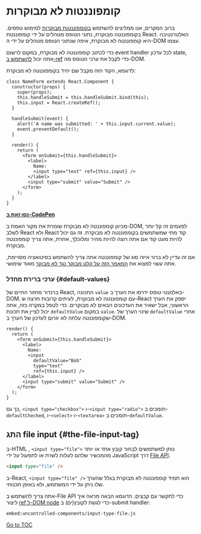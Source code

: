 
# קומפוננטות לא מבוקרות


ברוב המקרים, אנו ממליצים להשתמש [בקומפוננטות מבוקרות](./forms.html#controlled-components) למימוש טפסים. בקומפוננטה מבוקרת, נתוני הטופס מנוהלים על ידי קומפוננטת React. האלטרנטיבה היא קומפוננטה לא מבוקרת, איפה שנתוני הטופס מנוהלים על ידי ה-DOM עצמו.

כדי לכתוב קומפוננטה לא מבוקרת, במקום לרשום event handler לכל עדכון state, אתה יכול [להשתמש ב-ref](./refs-and-the-dom.html) כדי לקבל את ערכי הטופס מה-DOM.

לדוגמא, הקוד הזה מקבל שם יחיד בקומפוננטה לא מבוקרת:

```javascript{5,9,18}
class NameForm extends React.Component {
  constructor(props) {
    super(props);
    this.handleSubmit = this.handleSubmit.bind(this);
    this.input = React.createRef();
  }

  handleSubmit(event) {
    alert('A name was submitted: ' + this.input.current.value);
    event.preventDefault();
  }

  render() {
    return (
      <form onSubmit={this.handleSubmit}>
        <label>
          Name:
          <input type="text" ref={this.input} />
        </label>
        <input type="submit" value="Submit" />
      </form>
    );
  }
}
```

[**נסו זאת ב-CodePen**](https://codepen.io/gaearon/pen/WooRWa?editors=0010)

מכיוון קומפוננטה לא מבוקרת שומרת את מקור האמת ב-DOM, לפעמים זה קל יותר לשלב React ולא React קוד מתי שמשתמשים בקומפוננטה לא מבוקרת. זה גם יכול להיות מעט קוד אם אתה רוצה להיות מהיר ומלוכלך, אחרת, אתה צריך קומפוננטה מבוקרת.

אם זה עדיין לא ברור איזה סוג של קומפוננטה אתה צריך להשתמש בסיטואציה מסויימת, אתה עשוי למצוא את [המאמר הזה על קלט מבוקר נגד לא מבוקר](https://goshakkk.name/controlled-vs-uncontrolled-inputs-react/) מאוד שימושי.

### ערכי ברירת מחדל {#default-values}

ברנדור מחזור החיים של React, התכונה `value` באלמנטי טופס ידרסו את הערך ב-DOM. עם קומפוננטה לא מבוקרת, לעיתים קרובות תרצה ש-React יספק את הערך הראשוני, אבל ישאיר את העדכונים הבאים לא מבוקרים. כדי לטפל במקרה כזה, אתה יכול לציין את תכונת `defaultValue` במקום `value`. שינוי הערך של `defaultValue` אחרי שקומפוננטה עלתה לא יגרום לעדכון של הערך ב-DOM.

```javascript{7}
render() {
  return (
    <form onSubmit={this.handleSubmit}>
      <label>
        Name:
        <input
          defaultValue="Bob"
          type="text"
          ref={this.input} />
      </label>
      <input type="submit" value="Submit" />
    </form>
  );
}
```

כך גם, `<input type="checkbox">` ו-`<input type="radio">` תומכים ב-`defaultChecked`, ו-`<select>` ו-`<textarea>` תומכים ב-`defaultValue`.

## התג file input {#the-file-input-tag}

ב-HTML , `<input type="file">` נותן למשתמשים לבחור קובץ אחד או יותר מהמכשיר שלהם לעלות לשרת או לתפעול על ידי JavaScript דרך [File API](https://developer.mozilla.org/en-US/docs/Web/API/File/Using_files_from_web_applications).

```html
<input type="file" />
```

ב-React, `<input type="file" />` הוא תמיד קומפוננטה לא מבוקרת בגלל שהערך שלו ניתן על ידי המשתמש, ולא באופן תכנותי.

אתה צריך להשתמש ב-File API כדי לתקשר עם קבצים. הדוגמא הבאה מראה איך ליצור [ref ל-DOM node](./refs-and-the-dom.html) כדי לגשת לקובץ(ים) ב-submit handler:

`embed:uncontrolled-components/input-type-file.js`

[](codepen://uncontrolled-components/input-type-file)

<span style="float: footnote;"><a href="./index.html#toc">Go to TOC</a></span>
